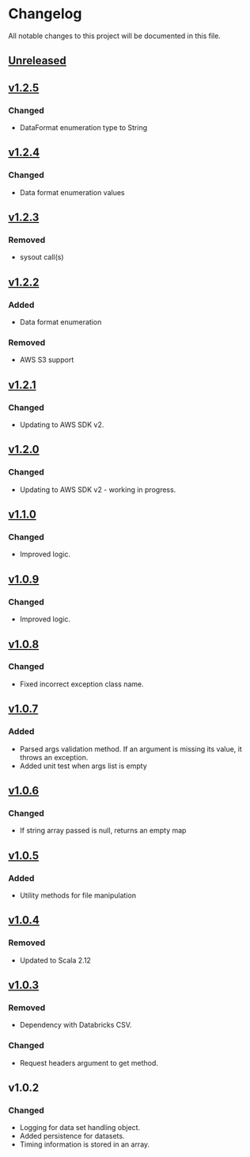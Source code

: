 # Changelog
All notable changes to this project will be documented in this file.

## [Unreleased]

## [v1.2.5]

### Changed
- DataFormat enumeration type to String

## [v1.2.4]

### Changed
- Data format enumeration values

## [v1.2.3]

### Removed
- sysout call(s)

## [v1.2.2]

### Added
- Data format enumeration

### Removed
- AWS S3 support

## [v1.2.1]

### Changed
- Updating to AWS SDK v2.

## [v1.2.0]

### Changed
- Updating to AWS SDK v2 - working in progress.

## [v1.1.0]

### Changed
- Improved logic.

## [v1.0.9]

### Changed
- Improved logic.

## [v1.0.8]

### Changed
- Fixed incorrect exception class name.

## [v1.0.7]

### Added
- Parsed args validation method. If an argument is missing its value, it throws an exception.
- Added unit test when args list is empty

## [v1.0.6]

### Changed
- If string array passed is null, returns an empty map

## [v1.0.5]

### Added
- Utility methods for file manipulation  

## [v1.0.4]

### Removed
- Updated to Scala 2.12  

## [v1.0.3]

### Removed
- Dependency with Databricks CSV. 

### Changed
- Request headers argument to get method.

## v1.0.2
### Changed
- Logging for data set handling object.
- Added persistence for datasets.
- Timing information is stored in an array.


[Unreleased]: https://github.com/andersonkmi/spark-utils/compare/v1.0.2...HEAD
[v1.0.3]: https://github.com/andersonkmi/spark-utils/compare/v1.0.2...v1.0.3
[v1.0.4]: https://github.com/andersonkmi/spark-utils/compare/v1.0.3...v1.0.4
[v1.0.5]: https://github.com/andersonkmi/spark-utils/compare/v1.0.4...v1.0.5
[v1.0.6]: https://github.com/andersonkmi/spark-utils/compare/v1.0.5...v1.0.6
[v1.0.7]: https://github.com/andersonkmi/spark-utils/compare/v1.0.6...v1.0.7
[v1.0.8]: https://github.com/andersonkmi/spark-utils/compare/v1.0.7...v1.0.8
[v1.0.9]: https://github.com/andersonkmi/spark-utils/compare/v1.0.8...v1.0.9
[v1.1.0]: https://github.com/andersonkmi/spark-utils/compare/v1.1.0...v1.0.9
[v1.2.0]: https://github.com/andersonkmi/spark-utils/compare/v1.2.0...v1.1.0
[v1.2.1]: https://github.com/andersonkmi/spark-utils/compare/v1.2.1...v1.2.0
[v1.2.2]: https://github.com/andersonkmi/spark-utils/compare/v1.2.2...v1.2.1
[v1.2.3]: https://github.com/andersonkmi/spark-utils/compare/v1.2.3...v1.2.2
[v1.2.4]: https://github.com/andersonkmi/spark-utils/compare/v1.2.4...v1.2.3
[v1.2.5]: https://github.com/andersonkmi/spark-utils/compare/v1.2.5...v1.2.4